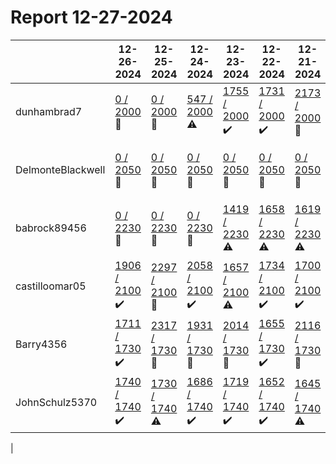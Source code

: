# Report 12-27-2024
| | 12-26-2024 | 12-25-2024 | 12-24-2024 | 12-23-2024 | 12-22-2024 | 12-21-2024 | 12-20-2024 |
| --- | --- | --- | --- | --- | --- | --- | --- |
| dunhambrad7 | [0 / 2000](https://www.myfitnesspal.com/food/diary/dunhambrad7?date=2024-12-26) :no_entry_sign: | [0 / 2000](https://www.myfitnesspal.com/food/diary/dunhambrad7?date=2024-12-25) :no_entry_sign: | [547 / 2000](https://www.myfitnesspal.com/food/diary/dunhambrad7?date=2024-12-24) :warning: | [1755 / 2000](https://www.myfitnesspal.com/food/diary/dunhambrad7?date=2024-12-23) :heavy_check_mark: | [1731 / 2000](https://www.myfitnesspal.com/food/diary/dunhambrad7?date=2024-12-22) :heavy_check_mark: | [2173 / 2000](https://www.myfitnesspal.com/food/diary/dunhambrad7?date=2024-12-21) :no_entry_sign: | [1611 / 2000](https://www.myfitnesspal.com/food/diary/dunhambrad7?date=2024-12-20) :heavy_check_mark: |
| DelmonteBlackwell | [0 / 2050](https://www.myfitnesspal.com/food/diary/DelmonteBlackwell?date=2024-12-26) :no_entry_sign: | [0 / 2050](https://www.myfitnesspal.com/food/diary/DelmonteBlackwell?date=2024-12-25) :no_entry_sign: | [0 / 2050](https://www.myfitnesspal.com/food/diary/DelmonteBlackwell?date=2024-12-24) :no_entry_sign: | [0 / 2050](https://www.myfitnesspal.com/food/diary/DelmonteBlackwell?date=2024-12-23) :no_entry_sign: | [0 / 2050](https://www.myfitnesspal.com/food/diary/DelmonteBlackwell?date=2024-12-22) :no_entry_sign: | [0 / 2050](https://www.myfitnesspal.com/food/diary/DelmonteBlackwell?date=2024-12-21) :no_entry_sign: | [1770 / 2050](https://www.myfitnesspal.com/food/diary/DelmonteBlackwell?date=2024-12-20) :heavy_check_mark: |
| babrock89456 | [0 / 2230](https://www.myfitnesspal.com/food/diary/babrock89456?date=2024-12-26) :no_entry_sign: | [0 / 2230](https://www.myfitnesspal.com/food/diary/babrock89456?date=2024-12-25) :no_entry_sign: | [0 / 2230](https://www.myfitnesspal.com/food/diary/babrock89456?date=2024-12-24) :no_entry_sign: | [1419 / 2230](https://www.myfitnesspal.com/food/diary/babrock89456?date=2024-12-23) :warning: | [1658 / 2230](https://www.myfitnesspal.com/food/diary/babrock89456?date=2024-12-22) :warning: | [1619 / 2230](https://www.myfitnesspal.com/food/diary/babrock89456?date=2024-12-21) :warning: | [1889 / 2230](https://www.myfitnesspal.com/food/diary/babrock89456?date=2024-12-20) :heavy_check_mark: |
| castilloomar05 | [1906 / 2100](https://www.myfitnesspal.com/food/diary/castilloomar05?date=2024-12-26) :heavy_check_mark: | [2297 / 2100](https://www.myfitnesspal.com/food/diary/castilloomar05?date=2024-12-25) :no_entry_sign: | [2058 / 2100](https://www.myfitnesspal.com/food/diary/castilloomar05?date=2024-12-24) :heavy_check_mark: | [1657 / 2100](https://www.myfitnesspal.com/food/diary/castilloomar05?date=2024-12-23) :warning: | [1734 / 2100](https://www.myfitnesspal.com/food/diary/castilloomar05?date=2024-12-22) :heavy_check_mark: | [1700 / 2100](https://www.myfitnesspal.com/food/diary/castilloomar05?date=2024-12-21) :heavy_check_mark: | [1940 / 2100](https://www.myfitnesspal.com/food/diary/castilloomar05?date=2024-12-20) :heavy_check_mark: |
| Barry4356 | [1711 / 1730](https://www.myfitnesspal.com/food/diary/Barry4356?date=2024-12-26) :heavy_check_mark: | [2317 / 1730](https://www.myfitnesspal.com/food/diary/Barry4356?date=2024-12-25) :no_entry_sign: | [1931 / 1730](https://www.myfitnesspal.com/food/diary/Barry4356?date=2024-12-24) :no_entry_sign: | [2014 / 1730](https://www.myfitnesspal.com/food/diary/Barry4356?date=2024-12-23) :no_entry_sign: | [1655 / 1730](https://www.myfitnesspal.com/food/diary/Barry4356?date=2024-12-22) :heavy_check_mark: | [2116 / 1730](https://www.myfitnesspal.com/food/diary/Barry4356?date=2024-12-21) :no_entry_sign: | [1471 / 1730](https://www.myfitnesspal.com/food/diary/Barry4356?date=2024-12-20) :heavy_check_mark: |
| JohnSchulz5370 | [1740 / 1740](https://www.myfitnesspal.com/food/diary/JohnSchulz5370?date=2024-12-26) :heavy_check_mark: | [1730 / 1740](https://www.myfitnesspal.com/food/diary/JohnSchulz5370?date=2024-12-25) :warning: | [1686 / 1740](https://www.myfitnesspal.com/food/diary/JohnSchulz5370?date=2024-12-24) :heavy_check_mark: | [1719 / 1740](https://www.myfitnesspal.com/food/diary/JohnSchulz5370?date=2024-12-23) :heavy_check_mark: | [1652 / 1740](https://www.myfitnesspal.com/food/diary/JohnSchulz5370?date=2024-12-22) :heavy_check_mark: | [1645 / 1740](https://www.myfitnesspal.com/food/diary/JohnSchulz5370?date=2024-12-21) :warning: | [1710 / 1740](https://www.myfitnesspal.com/food/diary/JohnSchulz5370?date=2024-12-20) :heavy_check_mark: |
|